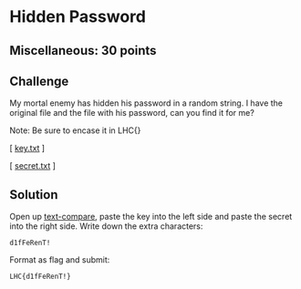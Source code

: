 # Hidden Password

## Miscellaneous: 30 points

## Challenge

My mortal enemy has hidden his password in a random string. I have the original file and the file with his password, can you find it for me?

Note: Be sure to encase it in LHC{}

[ [key.txt](key.txt) ]

[ [secret.txt](secret.txt) ]

## Solution
Open up [text-compare](https://text-compare.com/), paste the key into the left side and paste the secret into the right side. Write down the extra characters:
```
d1fFeRenT!
```

Format as flag and submit:
```
LHC{d1fFeRenT!}
```